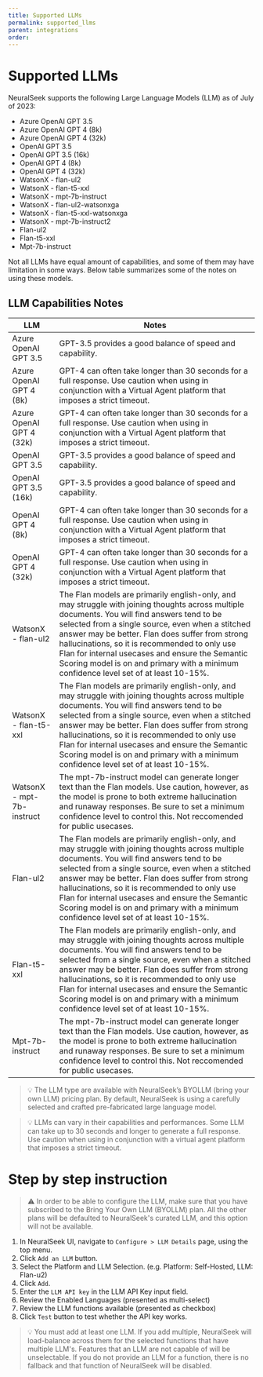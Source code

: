 ```yaml
---
title: Supported LLMs
permalink: supported_llms
parent: integrations
order:
---
```


# Supported LLMs

NeuralSeek supports the following Large Language Models (LLM) as of July of 2023:

- Azure OpenAI GPT 3.5
- Azure OpenAI GPT 4 (8k)
- Azure OpenAI GPT 4 (32k)
- OpenAI GPT 3.5
- OpenAI GPT 3.5 (16k)
- OpenAI GPT 4 (8k)
- OpenAI GPT 4 (32k)
- WatsonX - flan-ul2
- WatsonX - flan-t5-xxl
- WatsonX - mpt-7b-instruct
- WatsonX - flan-ul2-watsonxga
- WatsonX - flan-t5-xxl-watsonxga
- WatsonX - mpt-7b-instruct2
- Flan-ul2
- Flan-t5-xxl
- Mpt-7b-instruct

Not all LLMs have equal amount of capabilities, and some of them may have limitation in some ways. Below table summarizes some of the notes on using these models.
## LLM Capabilities Notes
|LLM|Notes|
|---|---|
|Azure OpenAI GPT 3.5|GPT-3.5 provides a good balance of speed and capability.|
|Azure OpenAI GPT 4 (8k)|GPT-4 can often take longer than 30 seconds for a full response.  Use caution when using in conjunction with a Virtual Agent platform that imposes a strict timeout.|
|Azure OpenAI GPT 4 (32k)|GPT-4 can often take longer than 30 seconds for a full response.  Use caution when using in conjunction with a Virtual Agent platform that imposes a strict timeout.|
|OpenAI GPT 3.5|GPT-3.5 provides a good balance of speed and capability.|
|OpenAI GPT 3.5 (16k)|GPT-3.5 provides a good balance of speed and capability.|
|OpenAI GPT 4 (8k)|GPT-4 can often take longer than 30 seconds for a full response.  Use caution when using in conjunction with a Virtual Agent platform that imposes a strict timeout.|
|OpenAI GPT 4 (32k)|GPT-4 can often take longer than 30 seconds for a full response.  Use caution when using in conjunction with a Virtual Agent platform that imposes a strict timeout.|
|WatsonX - flan-ul2|The Flan models are primarily english-only, and may struggle with joining thoughts across multiple documents. You will find answers tend to be selected from a single source, even when a stitched answer may be better.  Flan does suffer from strong hallucinations, so it is recommended to only use Flan for internal usecases and ensure the Semantic Scoring model is on and primary with a minimum confidence level set of at least 10-15%.|
|WatsonX - flan-t5-xxl|The Flan models are primarily english-only, and may struggle with joining thoughts across multiple documents. You will find answers tend to be selected from a single source, even when a stitched answer may be better.  Flan does suffer from strong hallucinations, so it is recommended to only use Flan for internal usecases and ensure the Semantic Scoring model is on and primary with a minimum confidence level set of at least 10-15%.|
|WatsonX - mpt-7b-instruct|The mpt-7b-instruct model can generate longer text than the Flan models. Use caution, however, as the model is prone to both extreme hallucination and runaway responses.  Be sure to set a minimum confidence level to control this. Not reccomended for public usecases.|
|Flan-ul2|The Flan models are primarily english-only, and may struggle with joining thoughts across multiple documents. You will find answers tend to be selected from a single source, even when a stitched answer may be better.  Flan does suffer from strong hallucinations, so it is recommended to only use Flan for internal usecases and ensure the Semantic Scoring model is on and primary with a minimum confidence level set of at least 10-15%.|
|Flan-t5-xxl|The Flan models are primarily english-only, and may struggle with joining thoughts across multiple documents. You will find answers tend to be selected from a single source, even when a stitched answer may be better.  Flan does suffer from strong hallucinations, so it is recommended to only use Flan for internal usecases and ensure the Semantic Scoring model is on and primary with a minimum confidence level set of at least 10-15%.|
|Mpt-7b-instruct|The mpt-7b-instruct model can generate longer text than the Flan models. Use caution, however, as the model is prone to both extreme hallucination and runaway responses.  Be sure to set a minimum confidence level to control this. Not reccomended for public usecases.|

> 💡 The LLM type are available with NeuralSeek’s BYOLLM (bring your own LLM) pricing plan. By default, NeuralSeek is using a carefully selected and crafted pre-fabricated large language model.

> 💡 LLMs can vary in their capabilities and performances. Some LLM can take up to 30 seconds and longer to generate a full response. Use caution when using in conjunction with a virtual agent platform that imposes a strict timeout.

# Step by step instruction
> ⚠️ In order to be able to configure the LLM, make sure that you have subscribed to the Bring Your Own LLM (BYOLLM) plan. All the other plans will be defaulted to NeuralSeek's curated LLM, and this option will not be available.

1. In NeuralSeek UI, navigate to `Configure > LLM Details` page, using the top menu.
2. Click `Add an LLM` button.
3. Select the Platform and LLM Selection. (e.g. Platform: Self-Hosted, LLM: Flan-u2)
4. Click `Add`.
5. Enter the `LLM API key` in the LLM API Key input field.
6. Review the Enabled Languages (presented as multi-select)
7. Review the LLM functions available (presented as checkbox)
8. Click `Test` button to test whether the API key works.

> 💡 You must add at least one LLM. If you add multiple, NeuralSeek will load-balance across them for the selected functions that have multiple LLM's. Features that an LLM are not capable of will be unselectable. If you do not provide an LLM for a function, there is no fallback and that function of NeuralSeek will be disabled.
